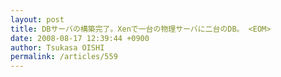 ```yaml
---
layout: post
title: DBサーバの構築完了。Xenで一台の物理サーバに二台のDB。 <EOM>
date: 2008-08-17 12:39:44 +0900
author: Tsukasa OISHI
permalink: /articles/559
---
```



